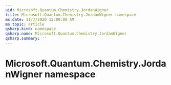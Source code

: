 ```yaml
---
uid: Microsoft.Quantum.Chemistry.JordanWigner
title: Microsoft.Quantum.Chemistry.JordanWigner namespace
ms.date: 11/7/2020 12:00:00 AM
ms.topic: article
qsharp.kind: namespace
qsharp.name: Microsoft.Quantum.Chemistry.JordanWigner
qsharp.summary: ''
---
```


# Microsoft.Quantum.Chemistry.JordanWigner namespace



